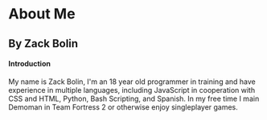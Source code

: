 <diff>
  <h1>
    About Me
  </h1>
  <h2>
    By Zack Bolin
  </h2>
</diff>
<h4>
  Introduction
</h4>
<Introduction>
  My name is Zack Bolin, I'm an 18 year old programmer in training and have experience in multiple languages, including JavaScript in cooperation with CSS and HTML, Python, Bash Scripting, and Spanish. In my free time I main Demoman in Team Fortress 2 or otherwise enjoy singleplayer games. 
</Introduction>
